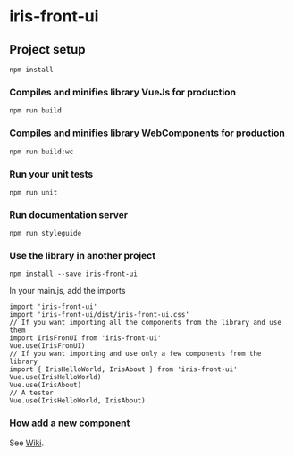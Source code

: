 # iris-front-ui

## Project setup

```
npm install
```

### Compiles and minifies library VueJs for production

```
npm run build
```

### Compiles and minifies library WebComponents for production

```
npm run build:wc
```

### Run your unit tests

```
npm run unit
```

### Run documentation server

```
npm run styleguide
```

### Use the library in another project

```
npm install --save iris-front-ui
```

In your main.js, add the imports

```
import 'iris-front-ui'
import 'iris-front-ui/dist/iris-front-ui.css'
// If you want importing all the components from the library and use them
import IrisFronUI from 'iris-front-ui'
Vue.use(IrisFronUI)
// If you want importing and use only a few components from the library
import { IrisHelloWorld, IrisAbout } from 'iris-front-ui'
Vue.use(IrisHelloWorld)
Vue.use(IrisAbout)
// A tester
Vue.use(IrisHelloWorld, IrisAbout)
```

### How add a new component

See [Wiki](https://wikidev.groupement.systeme-u.fr/wikidev/doku.php/tran/java/socle/frontjs/librairie_commune_de_composants_ui_vuejs?s[]=iris&s[]=ui&s[]=elements).
